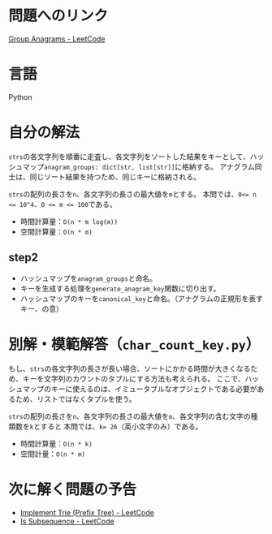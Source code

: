# 問題へのリンク

[Group Anagrams - LeetCode](https://leetcode.com/problems/group-anagrams/)

# 言語
Python


# 自分の解法
`strs`の各文字列を順番に走査し、各文字列をソートした結果をキーとして、ハッシュマップ`anagram_groups: dict[str, list[str]]`に格納する。
アナグラム同士は、同じソート結果を持つため、同じキーに格納される。

`strs`の配列の長さを`n`、各文字列の長さの最大値を`m`とする。
本問では、`0<= n <= 10^4`、`0 <= m <= 100`である。
- 時間計算量：`O(n * m log(m))`
- 空間計算量：`O(n * m)`



## step2
- ハッシュマップを`anagram_groups`と命名。
- キーを生成する処理を`generate_anagram_key`関数に切り出す。
- ハッシュマップのキーを`canonical_key`と命名。（アナグラムの正規形を表すキー、の意）

# 別解・模範解答（`char_count_key.py`）
もし、`strs`の各文字列の長さが長い場合、ソートにかかる時間が大きくなるため、キーを文字列のカウントのタプルにする方法も考えられる。
ここで、ハッシュマップのキーに使えるのは、イミュータブルなオブジェクトである必要があるため、リストではなくタプルを使う。


`strs`の配列の長さを`n`、各文字列の長さの最大値を`m`、各文字列の含む文字の種類数を`k`とすると
本問では、`k= 26`（英小文字のみ）である。
- 時間計算量：`O(n * k)`
- 空間計量：`O(n * m)`

# 次に解く問題の予告
- [Implement Trie (Prefix Tree) - LeetCode](https://leetcode.com/problems/implement-trie-prefix-tree/description/)
- [Is Subsequence - LeetCode](https://leetcode.com/problems/is-subsequence/description/)

